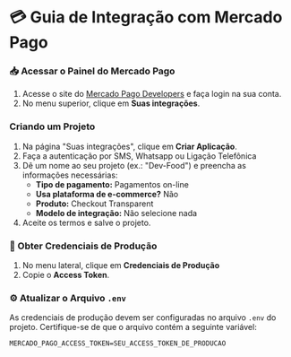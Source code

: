 # 💳 Guia de Integração com Mercado Pago

### 📥 Acessar o Painel do Mercado Pago

1. Acesse o site do [Mercado Pago Developers](https://www.mercadopago.com.br/developers/) e faça login na sua conta.
2. No menu superior, clique em **Suas integrações**.

### Criando um Projeto

1. Na página "Suas integrações", clique em **Criar Aplicação**.
2. Faça a autenticação por SMS, Whatsapp ou Ligação Telefônica
3. Dê um nome ao seu projeto (ex.: "Dev-Food") e preencha as informações necessárias:
   - **Tipo de pagamento:** Pagamentos on-line
   - **Usa plataforma de e-commerce?** Não
   - **Produto:** Checkout Transparent
   - **Modelo de integração:** Não selecione nada
4. Aceite os termos e salve o projeto.

### 🔑 Obter Credenciais de Produção

1. No menu lateral, clique em **Credenciais de Produção**
2. Copie o **Access Token**.

### ⚙️ Atualizar o Arquivo `.env`

As credenciais de produção devem ser configuradas no arquivo `.env` do projeto. Certifique-se de que o arquivo contém a seguinte variável:

```env
MERCADO_PAGO_ACCESS_TOKEN=SEU_ACCESS_TOKEN_DE_PRODUCAO
```
